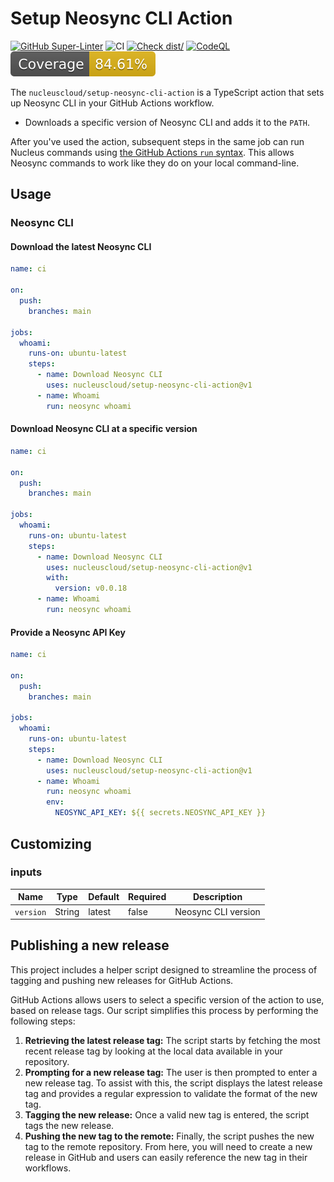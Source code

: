 # Setup Neosync CLI Action

[![GitHub Super-Linter](https://github.com/nucleuscloud/setup-neosync-cli-action/actions/workflows/linter.yml/badge.svg)](https://github.com/super-linter/super-linter)
![CI](https://github.com/nucleuscloud/setup-neosync-cli-action/actions/workflows/ci.yml/badge.svg)
[![Check dist/](https://github.com/nucleuscloud/setup-neosync-cli-action/actions/workflows/check-dist.yml/badge.svg)](https://github.com/nucleuscloud/setup-neosync-cli-action/actions/workflows/check-dist.yml)
[![CodeQL](https://github.com/nucleuscloud/setup-neosync-cli-action/actions/workflows/codeql-analysis.yml/badge.svg)](https://github.com/nucleuscloud/setup-neosync-cli-action/actions/workflows/codeql-analysis.yml)
[![Coverage](./badges/coverage.svg)](./badges/coverage.svg)

The `nucleuscloud/setup-neosync-cli-action` is a TypeScript action that sets up
Neosync CLI in your GitHub Actions workflow.

- Downloads a specific version of Neosync CLI and adds it to the `PATH`.

After you've used the action, subsequent steps in the same job
can run Nucleus commands using [the GitHub Actions `run` syntax](https://docs.github.com/en/actions/using-workflows/workflow-syntax-for-github-actions#jobsjob_idstepsrun).
This allows Neosync commands to work like they do on your local command-line.

## Usage

### Neosync CLI

#### Download the latest Neosync CLI

```yaml
name: ci

on:
  push:
    branches: main

jobs:
  whoami:
    runs-on: ubuntu-latest
    steps:
      - name: Download Neosync CLI
        uses: nucleuscloud/setup-neosync-cli-action@v1
      - name: Whoami
        run: neosync whoami
```

#### Download Neosync CLI at a specific version

```yaml
name: ci

on:
  push:
    branches: main

jobs:
  whoami:
    runs-on: ubuntu-latest
    steps:
      - name: Download Neosync CLI
        uses: nucleuscloud/setup-neosync-cli-action@v1
        with:
          version: v0.0.18
      - name: Whoami
        run: neosync whoami
```

#### Provide a Neosync API Key

```yaml
name: ci

on:
  push:
    branches: main

jobs:
  whoami:
    runs-on: ubuntu-latest
    steps:
      - name: Download Neosync CLI
        uses: nucleuscloud/setup-neosync-cli-action@v1
      - name: Whoami
        run: neosync whoami
        env:
          NEOSYNC_API_KEY: ${{ secrets.NEOSYNC_API_KEY }}
```

## Customizing

### inputs

| Name      | Type   | Default | Required | Description         |
| --------- | ------ | ------- | -------- | ------------------- |
| `version` | String | latest  | false    | Neosync CLI version |

## Publishing a new release

This project includes a helper script designed to streamline the process of
tagging and pushing new releases for GitHub Actions.

GitHub Actions allows users to select a specific version of the action to use,
based on release tags. Our script simplifies this process by performing the
following steps:

1. **Retrieving the latest release tag:** The script starts by fetching the most
   recent release tag by looking at the local data available in your repository.
1. **Prompting for a new release tag:** The user is then prompted to enter a new
   release tag. To assist with this, the script displays the latest release tag
   and provides a regular expression to validate the format of the new tag.
1. **Tagging the new release:** Once a valid new tag is entered, the script tags
   the new release.
1. **Pushing the new tag to the remote:** Finally, the script pushes the new tag
   to the remote repository. From here, you will need to create a new release in
   GitHub and users can easily reference the new tag in their workflows.
